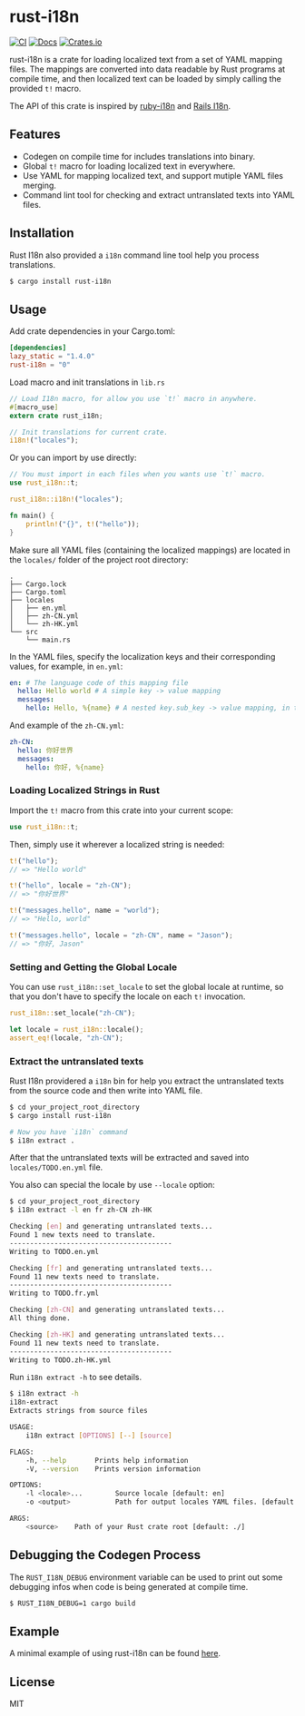 # rust-i18n

[![CI](https://github.com/longbridgeapp/rust-i18n/actions/workflows/ci.yml/badge.svg)](https://github.com/longbridgeapp/rust-i18n/actions/workflows/ci.yml) [![Docs](https://docs.rs/rust-i18n/badge.svg)](https://docs.rs/rust-i18n/) [![Crates.io](https://img.shields.io/crates/v/rust-i18n.svg)](https://crates.io/crates/rust-i18n)

rust-i18n is a crate for loading localized text from a set of YAML mapping files. The mappings are converted into data readable by Rust programs at compile time, and then localized text can be loaded by simply calling the provided `t!` macro.

The API of this crate is inspired by [ruby-i18n](https://github.com/ruby-i18n/i18n) and [Rails I18n](https://guides.rubyonrails.org/i18n.html).

## Features

- Codegen on compile time for includes translations into binary.
- Global `t!` macro for loading localized text in everywhere.
- Use YAML for mapping localized text, and support mutiple YAML files merging.
- Command lint tool for checking and extract untranslated texts into YAML files.

## Installation

Rust I18n also provided a `i18n` command line tool help you process translations.

```bash
$ cargo install rust-i18n
```

## Usage

Add crate dependencies in your Cargo.toml:

```toml
[dependencies]
lazy_static = "1.4.0"
rust-i18n = "0"
```

Load macro and init translations in `lib.rs`

```rs
// Load I18n macro, for allow you use `t!` macro in anywhere.
#[macro_use]
extern crate rust_i18n;

// Init translations for current crate.
i18n!("locales");
```

Or you can import by use directly:

```rs
// You must import in each files when you wants use `t!` macro.
use rust_i18n::t;

rust_i18n::i18n!("locales");

fn main() {
    println!("{}", t!("hello"));
}
```

Make sure all YAML files (containing the localized mappings) are located in the `locales/` folder of the project root directory:

```
.
├── Cargo.lock
├── Cargo.toml
├── locales
│   ├── en.yml
│   ├── zh-CN.yml
│   └── zh-HK.yml
└── src
    └── main.rs
```

In the YAML files, specify the localization keys and their corresponding values, for example, in `en.yml`:

```yml
en: # The language code of this mapping file
  hello: Hello world # A simple key -> value mapping
  messages:
    hello: Hello, %{name} # A nested key.sub_key -> value mapping, in this case "messages.hello" maps to "Hello, %{name}"
```

And example of the `zh-CN.yml`:

```yml
zh-CN:
  hello: 你好世界
  messages:
    hello: 你好, %{name}
```

### Loading Localized Strings in Rust

Import the `t!` macro from this crate into your current scope:

```rs
use rust_i18n::t;
```

Then, simply use it wherever a localized string is needed:

```rs
t!("hello");
// => "Hello world"

t!("hello", locale = "zh-CN");
// => "你好世界"

t!("messages.hello", name = "world");
// => "Hello, world"

t!("messages.hello", locale = "zh-CN", name = "Jason");
// => "你好, Jason"
```

### Setting and Getting the Global Locale

You can use `rust_i18n::set_locale` to set the global locale at runtime, so that you don't have to specify the locale on each `t!` invocation.

```rs
rust_i18n::set_locale("zh-CN");

let locale = rust_i18n::locale();
assert_eq!(locale, "zh-CN");
```

### Extract the untranslated texts

Rust I18n providered a `i18n` bin for help you extract the untranslated texts from the source code and then write into YAML file.

```bash
$ cd your_project_root_directory
$ cargo install rust-i18n

# Now you have `i18n` command
$ i18n extract .
```

After that the untranslated texts will be extracted and saved into `locales/TODO.en.yml` file.

You also can special the locale by use `--locale` option:

```bash
$ cd your_project_root_directory
$ i18n extract -l en fr zh-CN zh-HK

Checking [en] and generating untranslated texts...
Found 1 new texts need to translate.
----------------------------------------
Writing to TODO.en.yml

Checking [fr] and generating untranslated texts...
Found 11 new texts need to translate.
----------------------------------------
Writing to TODO.fr.yml

Checking [zh-CN] and generating untranslated texts...
All thing done.

Checking [zh-HK] and generating untranslated texts...
Found 11 new texts need to translate.
----------------------------------------
Writing to TODO.zh-HK.yml
```

Run `i18n extract -h` to see details.

```bash
$ i18n extract -h
i18n-extract
Extracts strings from source files

USAGE:
    i18n extract [OPTIONS] [--] [source]

FLAGS:
    -h, --help       Prints help information
    -V, --version    Prints version information

OPTIONS:
    -l <locale>...        Source locale [default: en]
    -o <output>           Path for output locales YAML files. [default: ./locales]

ARGS:
    <source>    Path of your Rust crate root [default: ./]
```

## Debugging the Codegen Process

The `RUST_I18N_DEBUG` environment variable can be used to print out some debugging infos when code is being generated at compile time.

```bash
$ RUST_I18N_DEBUG=1 cargo build
```

## Example

A minimal example of using rust-i18n can be found [here](https://github.com/longbridgeapp/rust-i18n/tree/main/examples).

## License

MIT
